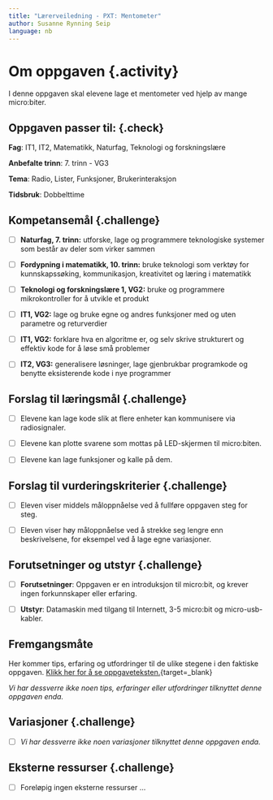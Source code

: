 ```yaml
---
title: "Lærerveiledning - PXT: Mentometer"
author: Susanne Rynning Seip
language: nb
---
```


# Om oppgaven {.activity}

I denne oppgaven skal elevene lage et mentometer ved hjelp av mange micro:biter.

## Oppgaven passer til: {.check}

 __Fag__: IT1, IT2, Matematikk, Naturfag, Teknologi og forskningslære

__Anbefalte trinn__: 7. trinn - VG3

__Tema__: Radio, Lister, Funksjoner, Brukerinteraksjon

__Tidsbruk__: Dobbelttime

## Kompetansemål {.challenge}

- [ ] __Naturfag, 7. trinn:__ utforske, lage og programmere teknologiske systemer som består av deler som virker sammen

- [ ] __Fordypning i matematikk, 10. trinn:__ bruke teknologi som verktøy for kunnskapssøking, kommunikasjon, kreativitet og læring i matematikk

- [ ] __Teknologi og forskningslære 1, VG2:__ bruke og programmere mikrokontroller for å utvikle et produkt

- [ ] __IT1, VG2:__ lage og bruke egne og andres funksjoner med og uten parametre og returverdier

- [ ] __IT1, VG2:__ forklare hva en algoritme er, og selv skrive strukturert og effektiv kode for å løse små problemer

- [ ] __IT2, VG3:__ generalisere løsninger, lage gjenbrukbar programkode og benytte eksisterende kode i nye programmer

## Forslag til læringsmål {.challenge}

- [ ] Elevene kan lage kode slik at flere enheter kan kommunisere via radiosignaler.

- [ ] Elevene kan plotte svarene som mottas på LED-skjermen til micro:biten.

- [ ] Elevene kan lage funksjoner og kalle på dem.

## Forslag til vurderingskriterier {.challenge}

- [ ] Eleven viser middels måloppnåelse ved å fullføre oppgaven steg for steg.

- [ ] Eleven viser høy måloppnåelse ved å strekke seg lengre enn beskrivelsene, for eksempel ved å lage egne variasjoner.

## Forutsetninger og utstyr {.challenge}

- [ ] __Forutsetninger__: Oppgaven er en introduksjon til micro:bit, og krever ingen forkunnskaper eller erfaring.

- [ ] __Utstyr__: Datamaskin med tilgang til Internett, 3-5 micro:bit og micro-usb-kabler.

## Fremgangsmåte

Her kommer tips, erfaring og utfordringer til de ulike stegene i den faktiske
oppgaven. [Klikk her for å se oppgaveteksten.](../pxt_mentometer/mentometer.html){target=_blank}

_Vi har dessverre ikke noen tips, erfaringer eller utfordringer tilknyttet denne
oppgaven enda._

## Variasjoner {.challenge}

- [ ]  _Vi har dessverre ikke noen variasjoner tilknyttet denne oppgaven enda._

## Eksterne ressurser {.challenge}

- [ ] Foreløpig ingen eksterne ressurser ...
